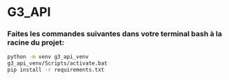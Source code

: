 # G3_API

### Faites les commandes suivantes dans votre terminal bash à la racine du projet:

```bash
python -m venv g3_api_venv  
g3_api_venv/Scripts/activate.bat  
pip install -r requirements.txt 
```